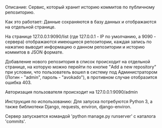 Описание:
Сервис, который хранит историю коммитов по публичному репозиторию.



Как это работает:
Данные сохраняются в базу данных и отображаются на отдельной странице.

На странице 127.0.0.1:9090/list (где 127.0.0.1 - IP по умолчанию, а 9090 - сервера) отображаются имеющиеся репозитории, каждая запись по нажатию выводит информацию о данном репозитории и историю коммитов в JSON формате.

Добавление нового репозитория в список происходит на отдельной странице, на которую можно перейти по кнопке "Add a new repository" при условии, что пользователь вошел в систему под Администратором (Логин - "admin", пароль - "avokado"), в противном случае отобразится ошибка 403. 

Авторизация пользователя происходит на 127.0.0.1:9090/admin



Инструкция по использованию:
Для запуска потребуются Python 3, а также библиотеки Django, requests, environ, django-environ.

Сервер запускается командой 'python manage.py runserver' с каталога 'commits'. 


